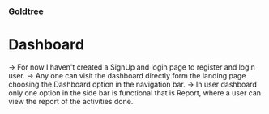 ### Goldtree
# Dashboard
-> For now I haven't created a SignUp and login page to register and login user.
-> Any one can visit the dashboard directly form the landing page choosing the Dashboard option in the navigation bar.
-> In user dashboard only one option in the side bar is functional that is Report, where a user can view the report of the activities done.
